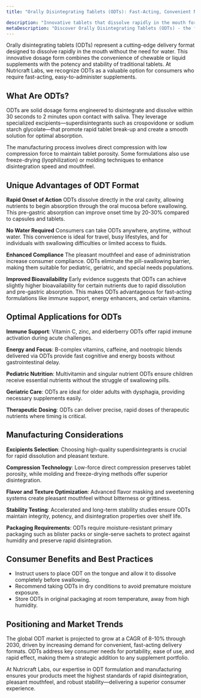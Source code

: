 ```yaml
---
title: "Orally Disintegrating Tablets (ODTs): Fast-Acting, Convenient Nutrition"

description: "Innovative tablets that dissolve rapidly in the mouth for fast absorption and ultimate convenience."
metaDescription: "Discover Orally Disintegrating Tablets (ODTs) - the fast-acting supplement format that dissolves in seconds without water. Learn about rapid absorption, enhanced compliance, and why ODTs are perfect for on-the-go nutrition."
---
```


Orally disintegrating tablets (ODTs) represent a cutting-edge delivery format designed to dissolve rapidly in the mouth without the need for water. This innovative dosage form combines the convenience of chewable or liquid supplements with the potency and stability of traditional tablets. At Nutricraft Labs, we recognize ODTs as a valuable option for consumers who require fast-acting, easy-to-administer supplements.

## What Are ODTs?

ODTs are solid dosage forms engineered to disintegrate and dissolve within 30 seconds to 2 minutes upon contact with saliva. They leverage specialized excipients—superdisintegrants such as crospovidone or sodium starch glycolate—that promote rapid tablet break-up and create a smooth solution for optimal absorption.

The manufacturing process involves direct compression with low compression force to maintain tablet porosity. Some formulations also use freeze-drying (lyophilization) or molding techniques to enhance disintegration speed and mouthfeel.

## Unique Advantages of ODT Format

**Rapid Onset of Action**
ODTs dissolve directly in the oral cavity, allowing nutrients to begin absorption through the oral mucosa before swallowing. This pre-gastric absorption can improve onset time by 20-30% compared to capsules and tablets.

**No Water Required**
Consumers can take ODTs anywhere, anytime, without water. This convenience is ideal for travel, busy lifestyles, and for individuals with swallowing difficulties or limited access to fluids.

**Enhanced Compliance**
The pleasant mouthfeel and ease of administration increase consumer compliance. ODTs eliminate the pill-swallowing barrier, making them suitable for pediatric, geriatric, and special needs populations.

**Improved Bioavailability**
Early evidence suggests that ODTs can achieve slightly higher bioavailability for certain nutrients due to rapid dissolution and pre-gastric absorption. This makes ODTs advantageous for fast-acting formulations like immune support, energy enhancers, and certain vitamins.

## Optimal Applications for ODTs

**Immune Support**: Vitamin C, zinc, and elderberry ODTs offer rapid immune activation during acute challenges.

**Energy and Focus**: B-complex vitamins, caffeine, and nootropic blends delivered via ODTs provide fast cognitive and energy boosts without gastrointestinal delay.

**Pediatric Nutrition**: Multivitamin and singular nutrient ODTs ensure children receive essential nutrients without the struggle of swallowing pills.

**Geriatric Care**: ODTs are ideal for older adults with dysphagia, providing necessary supplements easily.

**Therapeutic Dosing**: ODTs can deliver precise, rapid doses of therapeutic nutrients where timing is critical.

## Manufacturing Considerations

**Excipients Selection**: Choosing high-quality superdisintegrants is crucial for rapid dissolution and pleasant texture.

**Compression Technology**: Low-force direct compression preserves tablet porosity, while molding and freeze-drying methods offer superior disintegration.

**Flavor and Texture Optimization**: Advanced flavor masking and sweetening systems create pleasant mouthfeel without bitterness or grittiness.

**Stability Testing**: Accelerated and long-term stability studies ensure ODTs maintain integrity, potency, and disintegration properties over shelf life.

**Packaging Requirements**: ODTs require moisture-resistant primary packaging such as blister packs or single-serve sachets to protect against humidity and preserve rapid disintegration.

## Consumer Benefits and Best Practices

- Instruct users to place ODT on the tongue and allow it to dissolve completely before swallowing.
- Recommend taking ODTs in dry conditions to avoid premature moisture exposure.
- Store ODTs in original packaging at room temperature, away from high humidity.

## Positioning and Market Trends

The global ODT market is projected to grow at a CAGR of 8-10% through 2030, driven by increasing demand for convenient, fast-acting delivery formats. ODTs address key consumer needs for portability, ease of use, and rapid effect, making them a strategic addition to any supplement portfolio.

At Nutricraft Labs, our expertise in ODT formulation and manufacturing ensures your products meet the highest standards of rapid disintegration, pleasant mouthfeel, and robust stability—delivering a superior consumer experience.